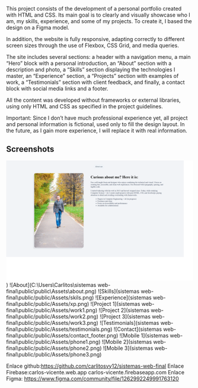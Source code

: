 

This project consists of the development of a personal portfolio created with HTML and CSS. Its main goal is to clearly and visually showcase who I am, my skills, experience, and some of my projects. To create it, I based the design on a Figma model.

In addition, the website is fully responsive, adapting correctly to different screen sizes through the use of Flexbox, CSS Grid, and media queries.

The site includes several sections:
a header with a navigation menu, a main “Hero” block with a personal introduction, an “About” section with a description and photo, a “Skills” section displaying the technologies I master, an “Experience” section, a “Projects” section with examples of work, a “Testimonials” section with client feedback, and finally, a contact block with social media links and a footer.

All the content was developed without frameworks or external libraries, using only HTML and CSS as specified in the project guidelines.

Important: Since I don’t have much professional experience yet, all project and personal information is fictional, used only to fill the design layout. In the future, as I gain more experience, I will replace it with real information. 



## Screenshots

![Nav y Hero](https://github.com/carlitosvy12/sistemas-web-final/blob/main/public/public/Assets/about.png))
![About](C:\Users\Carlitos\sistemas web-final\public\public\Assets\about.png)
![Skills](sistemas web-final\public/public/Assets/skils.png)
![Experience](sistemas web-final\public/public/Assets/xp.png)
![Project 1](sistemas web-final\public/public/Assets/work1.png)
![Project 2](sistemas web-final\public/public/Assets/work2.png)
![Project 3](sistemas web-final\public/public/Assets/work3.png)
![Testimonials](sistemas web-final\public/public/Assets/testimonials.png)
![Contact](sistemas web-final\public/public/Assets/contact_footer.png)
![Mobile 1](sistemas web-final\public/public/Assets/phone1.png)
![Mobile 2](sistemas web-final\public/public/Assets/phone2.png)
![Mobile 3](sistemas web-final\public/public/Assets/phone3.png)

Enlace github:https://github.com/carlitosvy12/sistemas-web-final
Enlace Firebase:carlos-vicente.web.app
carlos-vicente.firebaseapp.com
Enlace Figma: https://www.figma.com/community/file/1262992249991763120

